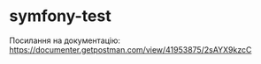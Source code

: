 # symfony-test
Посилання на документацію: https://documenter.getpostman.com/view/41953875/2sAYX9kzcC

